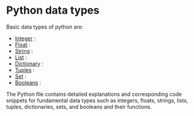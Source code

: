 # Python data types

Basic data types of python are:
- [Integer](#day1) :
- [Float](#day1) :
- [String](#day1) : 
- [List](#day1) :
- [Dictionary](#day1) :
- [Tuples](#day1) :
- [Set](#day1) :
- [Booleans](#day1) :


The Python file contains detailed explanations and corresponding code snippets for fundamental data types such as integers, floats, strings, lists, tuples, dictionaries, sets, and booleans and their functions.
